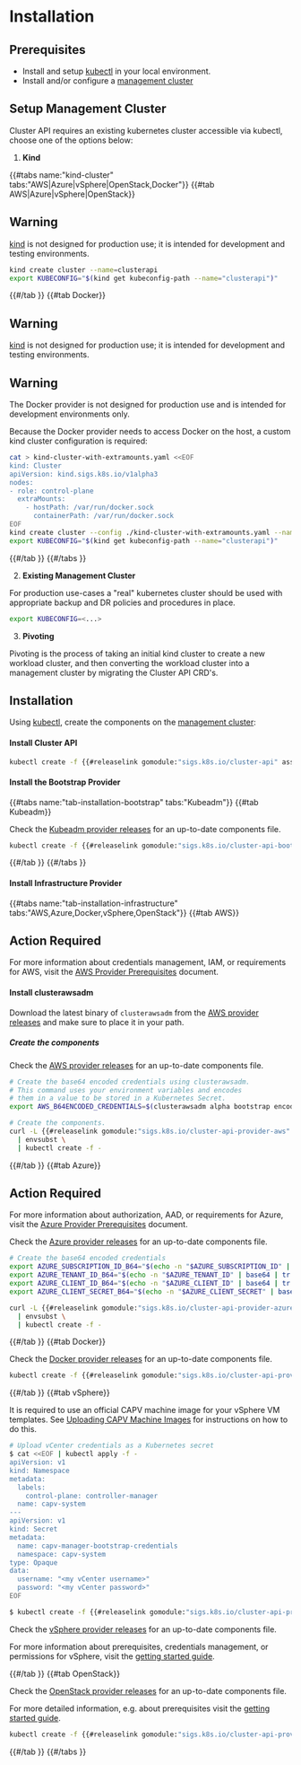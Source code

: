 # Installation

## Prerequisites

- Install and setup [kubectl] in your local environment.
- Install and/or configure a [management cluster]

## Setup Management Cluster

Cluster API requires an existing kubernetes cluster accessible via kubectl, choose one of the options below:

1. **Kind**

{{#tabs name:"kind-cluster" tabs:"AWS|Azure|vSphere|OpenStack,Docker"}}
{{#tab AWS|Azure|vSphere|OpenStack}}

<aside class="note warning">

<h1>Warning</h1>

[kind] is not designed for production use; it is intended for development and testing environments.

</aside>

  ```bash
  kind create cluster --name=clusterapi
  export KUBECONFIG="$(kind get kubeconfig-path --name="clusterapi")"
  ```
{{#/tab }}
{{#tab Docker}}

<aside class="note warning">

<h1>Warning</h1>

[kind] is not designed for production use; it is intended for development and testing environments.

</aside>

<aside class="note warning">

<h1>Warning</h1>

The Docker provider is not designed for production use and is intended for development environments only.

</aside>

  Because the Docker provider needs to access Docker on the host, a custom kind cluster configuration is required:

  ```bash
  cat > kind-cluster-with-extramounts.yaml <<EOF
kind: Cluster
apiVersion: kind.sigs.k8s.io/v1alpha3
nodes:
  - role: control-plane
    extraMounts:
      - hostPath: /var/run/docker.sock
        containerPath: /var/run/docker.sock
EOF
  kind create cluster --config ./kind-cluster-with-extramounts.yaml --name clusterapi
  export KUBECONFIG="$(kind get kubeconfig-path --name="clusterapi")"
  ```
{{#/tab }}
{{#/tabs }}


2. **Existing Management Cluster**

For production use-cases a "real" kubernetes cluster should be used with appropriate backup and DR policies and procedures in place.

```bash
export KUBECONFIG=<...>
```

3. **Pivoting**

Pivoting is the process of taking an initial kind cluster to create a new workload cluster, and then converting the workload cluster into a management cluster by migrating the Cluster API CRD's.


## Installation

Using [kubectl], create the components on the [management cluster]:

#### Install Cluster API

```bash
kubectl create -f {{#releaselink gomodule:"sigs.k8s.io/cluster-api" asset:"cluster-api-components.yaml" version:"0.2.x"}}
```

#### Install the Bootstrap Provider

{{#tabs name:"tab-installation-bootstrap" tabs:"Kubeadm"}}
{{#tab Kubeadm}}

Check the [Kubeadm provider releases](https://github.com/kubernetes-sigs/cluster-api-bootstrap-provider-kubeadm/releases) for an up-to-date components file.

```bash
kubectl create -f {{#releaselink gomodule:"sigs.k8s.io/cluster-api-bootstrap-provider-kubeadm" asset:"bootstrap-components.yaml" version:"0.1.x"}}
```

{{#/tab }}
{{#/tabs }}


#### Install Infrastructure Provider

{{#tabs name:"tab-installation-infrastructure" tabs:"AWS,Azure,Docker,vSphere,OpenStack"}}
{{#tab AWS}}

<aside class="note warning">

<h1>Action Required</h1>

For more information about credentials management, IAM, or requirements for AWS, visit the [AWS Provider Prerequisites](https://github.com/kubernetes-sigs/cluster-api-provider-aws/blob/master/docs/prerequisites.md) document.

</aside>

#### Install clusterawsadm

Download the latest binary of `clusterawsadm` from the [AWS provider releases] and make sure to place it in your path.

##### Create the components

Check the [AWS provider releases] for an up-to-date components file.

```bash
# Create the base64 encoded credentials using clusterawsadm.
# This command uses your environment variables and encodes
# them in a value to be stored in a Kubernetes Secret.
export AWS_B64ENCODED_CREDENTIALS=$(clusterawsadm alpha bootstrap encode-aws-credentials)

# Create the components.
curl -L {{#releaselink gomodule:"sigs.k8s.io/cluster-api-provider-aws" asset:"infrastructure-components.yaml" version:"0.4.x"}} \
  | envsubst \
  | kubectl create -f -
```

{{#/tab }}
{{#tab Azure}}

<aside class="note warning">

<h1>Action Required</h1>

For more information about authorization, AAD, or requirements for Azure, visit the [Azure Provider Prerequisites](https://github.com/kubernetes-sigs/cluster-api-provider-azure/blob/master/docs/getting-started.md#prerequisites) document.

</aside>

Check the [Azure provider releases](https://github.com/kubernetes-sigs/cluster-api-provider-azure/releases) for an up-to-date components file.

```bash
# Create the base64 encoded credentials
export AZURE_SUBSCRIPTION_ID_B64="$(echo -n "$AZURE_SUBSCRIPTION_ID" | base64 | tr -d '\n')"
export AZURE_TENANT_ID_B64="$(echo -n "$AZURE_TENANT_ID" | base64 | tr -d '\n')"
export AZURE_CLIENT_ID_B64="$(echo -n "$AZURE_CLIENT_ID" | base64 | tr -d '\n')"
export AZURE_CLIENT_SECRET_B64="$(echo -n "$AZURE_CLIENT_SECRET" | base64 | tr -d '\n')"
```

```bash
curl -L {{#releaselink gomodule:"sigs.k8s.io/cluster-api-provider-azure" asset:"infrastructure-components.yaml" version:"0.3.x"}} \
  | envsubst \
  | kubectl create -f -
```

{{#/tab }}
{{#tab Docker}}

Check the [Docker provider releases](https://github.com/kubernetes-sigs/cluster-api-provider-docker/releases) for an up-to-date components file.

```bash
kubectl create -f {{#releaselink gomodule:"sigs.k8s.io/cluster-api-provider-docker" asset:"provider-components.yaml" version:"0.2.x"}}
```

{{#/tab }}
{{#tab vSphere}}

It is required to use an official CAPV machine image for your vSphere VM templates. See [Uploading CAPV Machine Images](https://github.com/kubernetes-sigs/cluster-api-provider-vsphere/blob/master/docs/getting_started.md#uploading-the-capv-machine-image) for instructions on how to do this.

```bash
# Upload vCenter credentials as a Kubernetes secret
$ cat <<EOF | kubectl apply -f -
apiVersion: v1
kind: Namespace
metadata:
  labels:
    control-plane: controller-manager
  name: capv-system
---
apiVersion: v1
kind: Secret
metadata:
  name: capv-manager-bootstrap-credentials
  namespace: capv-system
type: Opaque
data:
  username: "<my vCenter username>"
  password: "<my vCenter password>"
EOF

$ kubectl create -f {{#releaselink gomodule:"sigs.k8s.io/cluster-api-provider-vsphere" asset:"infrastructure-components.yaml" version:"0.5.x"}}
```

Check the [vSphere provider releases](https://github.com/kubernetes-sigs/cluster-api-provider-vsphere/releases) for an up-to-date components file.

For more information about prerequisites, credentials management, or permissions for vSphere, visit the [getting started guide](https://github.com/kubernetes-sigs/cluster-api-provider-vsphere/blob/master/docs/getting_started.md).

{{#/tab }}
{{#tab OpenStack}}

Check the [OpenStack provider releases](https://github.com/kubernetes-sigs/cluster-api-provider-openstack/releases) for an up-to-date components file.

For more detailed information, e.g. about prerequisites visit the [getting started guide](https://github.com/kubernetes-sigs/cluster-api-provider-openstack/blob/master/docs/getting-started.md).

```bash
kubectl create -f {{#releaselink gomodule:"sigs.k8s.io/cluster-api-provider-openstack" asset:"infrastructure-components.yaml" version:"0.2.x"}}
```

{{#/tab }}
{{#/tabs }}


<!-- links -->
[kubectl]: https://kubernetes.io/docs/tasks/tools/install-kubectl/
[components]: ../reference/glossary.md#provider-components
[kind]: https://sigs.k8s.io/kind
[management cluster]: ../reference/glossary.md#management-cluster
[target cluster]: ../reference/glossary.md#target-cluster
[AWS provider releases]: https://github.com/kubernetes-sigs/cluster-api-provider-aws/releases
